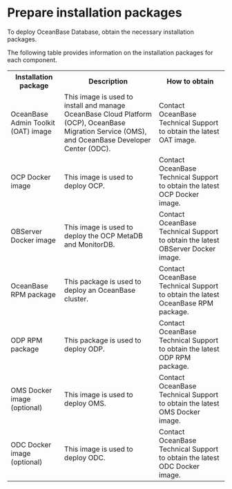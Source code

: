 # Prepare installation packages

To deploy OceanBase Database, obtain the necessary installation packages.

The following table provides information on the installation packages for each component.

<table>
   <tr>
       <th>Installation package</th>
       <th>Description</th>
       <th>How to obtain</th>
   </tr>
   <tr>
       <td>OceanBase Admin Toolkit (OAT) image</td>
       <td>This image is used to install and manage OceanBase Cloud Platform (OCP), OceanBase Migration Service (OMS), and OceanBase Developer Center (ODC). </td>
       <td>Contact OceanBase Technical Support to obtain the latest OAT image. </td>
   </tr>
   <tr>
       <td rowspan>OCP Docker image</td>
       <td rowspan>This image is used to deploy OCP. </td>
       <td>Contact OceanBase Technical Support to obtain the latest OCP Docker image. </td>
   </tr>
   <tr>
       <td>OBServer Docker image</td>
       <td>This image is used to deploy the OCP MetaDB and MonitorDB. </td>
       <td>Contact OceanBase Technical Support to obtain the latest OBServer Docker image. </td>
   </tr>
   <tr>
   <tr>
       <td>OceanBase RPM package</td>
       <td>This package is used to deploy an OceanBase cluster. </td>
       <td>Contact OceanBase Technical Support to obtain the latest OceanBase RPM package. </td>
   </tr>
   <tr>
       <td>ODP RPM package</td>
       <td>This package is used to deploy ODP. </td>
       <td>Contact OceanBase Technical Support to obtain the latest ODP RPM package. </td>
   </tr>
   <tr>
       <td>OMS Docker image (optional)</td>
       <td>This image is used to deploy OMS. </td>
       <td>Contact OceanBase Technical Support to obtain the latest OMS Docker image. </td>
   </tr>
   <tr>
       <td>ODC Docker image (optional)</td>
       <td>This image is used to deploy ODC. </td>
       <td>Contact OceanBase Technical Support to obtain the latest ODC Docker image. </td>
   </tr>
</table>
